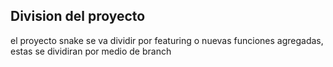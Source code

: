 ## Division del proyecto

el proyecto snake se va dividir por featuring o nuevas funciones agregadas, estas se dividiran por medio de branch